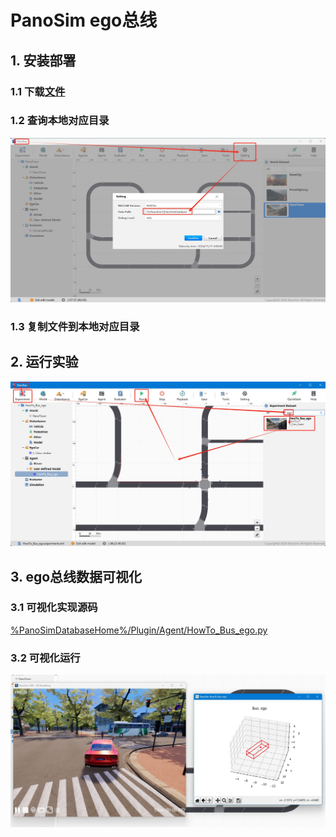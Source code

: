 # PanoSim ego总线

## 1. 安装部署

### 1.1 下载[文件](https://github.com/liyanlee/PanoSim_How_To/tree/main/Bus/ego/PanoSimDatabase)

### 1.2 查询本地对应目录
![image](docs/images/folder.jpg)

### 1.3 复制文件到本地对应目录

## 2. 运行实验
![image](docs/images/open.jpg)


## 3. ego总线数据可视化

### 3.1 可视化实现源码
[%PanoSimDatabaseHome%/Plugin/Agent/HowTo_Bus_ego.py](PanoSimDatabase/Plugin/Agent/HowTo_Bus_ego.py)

### 3.2 可视化运行
![image](docs/images/visualization.jpg)
